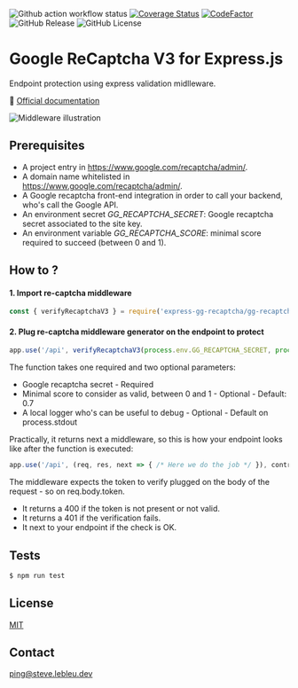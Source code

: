 ![Github action workflow status](https://github.com/steve-lebleu/express-gg-recaptcha/actions/workflows/build.yml/badge.svg?branch=main)
[![Coverage Status](https://coveralls.io/repos/github/steve-lebleu/express-gg-recaptcha/badge.svg?branch=main)](https://coveralls.io/github/steve-lebleu/express-gg-recaptcha?branch=main)
[![CodeFactor](https://www.codefactor.io/repository/github/steve-lebleu/express-gg-recaptcha/badge?s=315e10425bc4c886cbc067d1ff2faa767e0cd04d)](https://www.codefactor.io/repository/github/steve-lebleu/express-gg-recaptcha)
![GitHub Release](https://img.shields.io/github/v/release/steve-lebleu/express-gg-recaptcha?logo=Github)
![GitHub License](https://img.shields.io/github/license/steve-lebleu/express-gg-recaptcha)

# Google ReCaptcha V3 for Express.js

Endpoint protection using express validation midlleware.

:link: [Official documentation](https://developers.google.com/recaptcha/docs/verify)

![Middleware illustration](https://cdn.konfer.be/images/packages/express-gg-recaptcha-middleware.png)

## Prerequisites

- A project entry in https://www.google.com/recaptcha/admin/.
- A domain name whitelisted in https://www.google.com/recaptcha/admin/. 
- A Google recaptcha front-end integration in order to call your backend, who's call the Google API.
- An environment secret *GG_RECAPTCHA_SECRET*: Google recaptcha secret associated to the site key.
- An environment variable *GG_RECAPTCHA_SCORE*: minimal score required to succeed (between 0 and 1).
  
## How to ?

#### 1. Import re-captcha middleware

```javascript
const { verifyRecaptchaV3 } = require('express-gg-recaptcha/gg-recaptcha.middleware');
```

#### 2. Plug re-captcha middleware generator on the endpoint to protect

```javascript
app.use('/api', verifyRecaptchaV3(process.env.GG_RECAPTCHA_SECRET, process.env.GG_RECAPTCHA_SCORE, logger), controllerAction);
```

The function takes one required and two optional parameters:

- Google recaptcha secret - Required
- Minimal score to consider as valid, between 0 and 1 - Optional - Default: 0.7
- A local logger who's can be useful to debug - Optional - Default on process.stdout
 
Practically, it returns next a middleware, so this is how your endpoint looks like after the function is executed:

```javascript
app.use('/api', (req, res, next => { /* Here we do the job */ }), controllerAction);
```

The middleware expects the token to verify plugged on the body of the request - so on req.body.token.

- It returns a 400 if the token is not present or not valid.
- It returns a 401 if the verification fails.
- It next to your endpoint if the check is OK.

## Tests

```javascript
$ npm run test
```

## License

[MIT](LICENCE)

## Contact

ping@steve.lebleu.dev